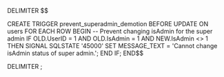 DELIMITER $$

CREATE TRIGGER prevent_superadmin_demotion
BEFORE UPDATE ON users
FOR EACH ROW
BEGIN
    -- Prevent changing isAdmin for the super admin
    IF OLD.UserID = 1 AND OLD.IsAdmin = 1 AND NEW.IsAdmin <> 1 THEN
        SIGNAL SQLSTATE '45000' 
        SET MESSAGE_TEXT = 'Cannot change isAdmin status of super admin.';
    END IF;
END$$

DELIMITER ;
